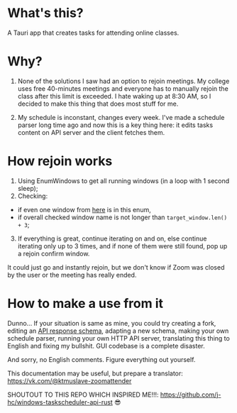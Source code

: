 # What's this?
A Tauri app that creates tasks for attending online classes.

# Why?
1. None of the solutions I saw had an option to rejoin meetings.
My college uses free 40-minutes meetings and everyone has
to manually rejoin the class after this limit is exceeded.
I hate waking up at 8:30 AM, so I decided to make this 
thing that does most stuff for me.

2. My schedule is inconstant, changes every week.
I've made a schedule parser long time ago and now
this is a key thing here: it edits tasks content
on API server and the client fetches them.

# How rejoin works
1. Using EnumWindows to get all running
windows (in a loop with 1 second sleep);
2. Checking: 
* if even one window from [here](https://github.com/kerdl/zoomattender/blob/fde28a5ea47e02472095401c54c8572729ea4f32/src/mappings/windnames.rs#L35) 
is in this enum,
* if overall checked window name is not longer
than `target_window.len() + 3`;
3. If everything is great, 
continue iterating on and on,
else continue iterating only up to 3 times,
and if none of them were still found, pop up
a rejoin confirm window.

It could just go and instantly rejoin,
but we don't know if Zoom was closed
by the user or the meeting has really ended.

# How to make a use from it
Dunno... If your situation is same as mine,
you could try creating a fork, editing an [API response
schema](https://github.com/kerdl/zoomattender/blob/master/src/mappings/tasks.rs), 
adapting a new schema, 
making your own schedule parser, running your own HTTP API server,
translating this thing to English and fixing my bullshit.
GUI codebase is a complete disaster.

And sorry, no English comments. Figure everything out yourself.

This documentation may be useful,
but prepare a translator: 
https://vk.com/@ktmuslave-zoomattender

SHOUTOUT TO THIS REPO WHICH INSPIRED 
ME!!!: https://github.com/j-hc/windows-taskscheduler-api-rust 
:sunglasses:
